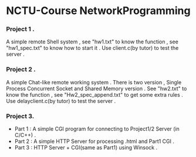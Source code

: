 # NCTU-Course NetworkProgramming

### Project 1 .
  A simple remote Shell system , 
  see "hw1.txt" to know the function ,
  see "hw1_spec.txt" to know how to start it .
  Use client.c(by tutor) to test the server .
  
### Project 2 .
  A simple Chat-like remote working system .
  There is two version , Single Process Concurrent Socket and Shared Memory version .
  See "hw2.txt" to know the function ,
  see "Hw2_spec_append.txt" to get some extra rules .
  Use delayclient.c(by tutor) to test the server .

### Project 3.
  * Part 1 : A simple CGI program for connecting to Project1/2 Server (in C/C++) .
  * Part 2 : A simple HTTP Server for processing .html and Part1 CGI .
  * Part 3 : HTTP Server + CGI(same as Part1) using Winsock .
